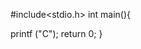     
#include<stdio.h>
int main(){
 

  
     
       




































































   printf ("C");
   return 0;
}
